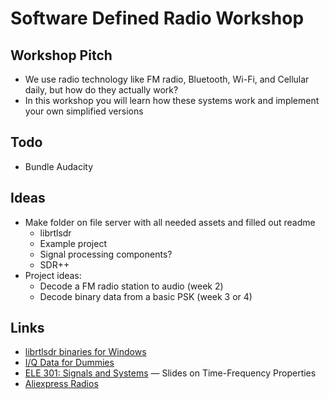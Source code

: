 # Software Defined Radio Workshop

## Workshop Pitch

- We use radio technology like FM radio, Bluetooth, Wi-Fi, and Cellular daily, but how do they actually work?
- In this workshop you will learn how these systems work and implement your own simplified versions

## Todo

- Bundle Audacity

## Ideas

- Make folder on file server with all needed assets and filled out readme
  - librtlsdr
  - Example project
  - Signal processing components?
  - SDR++
- Project ideas:
  - Decode a FM radio station to audio (week 2)
  - Decode binary data from a basic PSK (week 3 or 4)

## Links

- [librtlsdr binaries for Windows](https://ftp.osmocom.org/binaries/windows/rtl-sdr/)
- [I/Q Data for Dummies](http://whiteboard.ping.se/SDR/IQ)
- [ELE 301: Signals and Systems](https://www.princeton.edu/~cuff/ele301/files/lecture8_2.pdf) &mdash; Slides on Time-Frequency Properties
- [Aliexpress Radios](https://www.aliexpress.us/item/3256805615967211.html?pvid=4ecbce2d-8b05-4c66-8c7f-75855350fbc3&_t=gps-id%3ApcDetailTopMoreOtherSeller%2Cscm-url%3A1007.40050.354490.0%2Cpvid%3A4ecbce2d-8b05-4c66-8c7f-75855350fbc3%2Ctpp_buckets%3A668%232846%238114%231999&pdp_ext_f=%7B%22order%22%3A%2241%22%2C%22eval%22%3A%221%22%2C%22sceneId%22%3A%2230050%22%7D&pdp_npi=4%40dis!USD!19.35!9.68!!!140.72!70.36!%402101d9ee17394913408098168e7c24!12000034402210148!rec!US!!ABXZ&utparam-url=scene%3ApcDetailTopMoreOtherSeller%7Cquery_from%3A#nav-moretolove)
